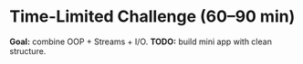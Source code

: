 # Time-Limited Challenge (60–90 min)

**Goal:** combine OOP + Streams + I/O.
**TODO:** build mini app with clean structure.
